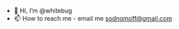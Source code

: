 - 👋 Hi, I’m @whitebug
- 📫 How to reach me - email me sodnomoff@gmail.com

<!---
whitebug/whitebug is a ✨ special ✨ repository because its `README.md` (this file) appears on your GitHub profile.
You can click the Preview link to take a look at your changes.
--->
